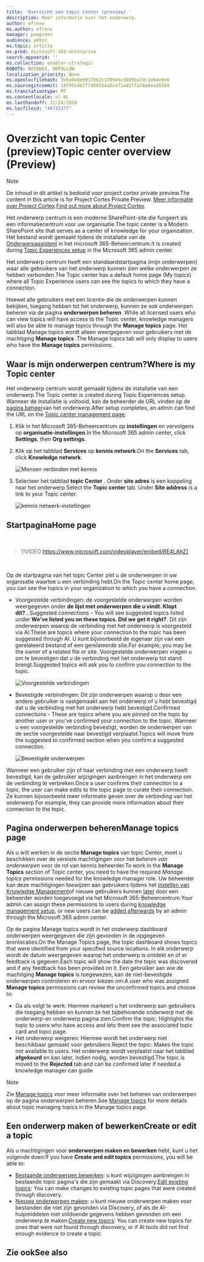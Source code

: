 ```yaml
---
title: 'Overzicht van topic Center (preview) '
description: Meer informatie over het onderwerp.
author: efrene
ms.author: efrene
manager: pamgreen
audience: admin
ms.topic: article
ms.prod: microsoft-365-enterprise
search.appverid: ''
ms.collection: enabler-strategic
ROBOTS: NOINDEX, NOFOLLOW
localization_priority: None
ms.openlocfilehash: 3e6a0e8e6917b62c1789ebcd689ba7dc1e64e9e0
ms.sourcegitcommit: 18f95c4b7f74881b4a6ce71ad2ffa78a6ead5584
ms.translationtype: MT
ms.contentlocale: nl-NL
ms.lasthandoff: 12/24/2020
ms.locfileid: "49731377"
---
```

# <a name="topic-center-overview-preview"></a><span data-ttu-id="7eb66-103">Overzicht van topic Center (preview)</span><span class="sxs-lookup"><span data-stu-id="7eb66-103">Topic center overview (Preview)</span></span>

> [!Note] 
> <span data-ttu-id="7eb66-104">De inhoud in dit artikel is bedoeld voor project cortex private preview.</span><span class="sxs-lookup"><span data-stu-id="7eb66-104">The content in this article is for Project Cortex Private Preview.</span></span> <span data-ttu-id="7eb66-105">[Meer informatie over Project Cortex](https://aka.ms/projectcortex).</span><span class="sxs-lookup"><span data-stu-id="7eb66-105">[Find out more about Project Cortex](https://aka.ms/projectcortex).</span></span>

<span data-ttu-id="7eb66-106">Het onderwerp centrum is een moderne SharePoint-site die fungeert als een informatiecentrum voor uw organisatie.</span><span class="sxs-lookup"><span data-stu-id="7eb66-106">The topic center is a Modern SharePoint site that serves as a center of knowledge for your organization.</span></span> <span data-ttu-id="7eb66-107">Het bestand wordt gemaakt tijdens de installatie van de [Onderwerpassistent](set-up-topic-experiences.md) in het microsoft 365-Beheercentrum.</span><span class="sxs-lookup"><span data-stu-id="7eb66-107">It is created during [Topic Experiences setup](set-up-topic-experiences.md) in the Microsoft 365 admin center.</span></span>

<span data-ttu-id="7eb66-108">Het onderwerp centrum heeft een standaardstartpagina (mijn onderwerpen) waar alle gebruikers van het onderwerp kunnen zien welke onderwerpen ze hebben verbonden.</span><span class="sxs-lookup"><span data-stu-id="7eb66-108">The Topic center has a default home page (My topics) where all Topic Experience users can see the topics to which they have a connection.</span></span> 

<span data-ttu-id="7eb66-109">Hoewel alle gebruikers met een licentie die de onderwerpen kunnen bekijken, toegang hebben tot het onderwerp, kunnen ze ook onderwerpen beheren via de pagina **onderwerpen beheren** .</span><span class="sxs-lookup"><span data-stu-id="7eb66-109">While all licensed users who can view topics will have access to the Topic center, knowledge managers will also be able to manage topics through the **Manage topics** page.</span></span> <span data-ttu-id="7eb66-110">Het tabblad Manage topics wordt alleen weergegeven voor gebruikers met de machtiging **Manage topics** .</span><span class="sxs-lookup"><span data-stu-id="7eb66-110">The Manage topics tab will only display to users who have the **Manage topics** permissions.</span></span> 

## <a name="where-is-my-topic-center"></a><span data-ttu-id="7eb66-111">Waar is mijn onderwerpen centrum?</span><span class="sxs-lookup"><span data-stu-id="7eb66-111">Where is my Topic center</span></span>

<span data-ttu-id="7eb66-112">Het onderwerp centrum wordt gemaakt tijdens de installatie van een onderwerp.</span><span class="sxs-lookup"><span data-stu-id="7eb66-112">The Topic center is created during Topic Experiences setup.</span></span> <span data-ttu-id="7eb66-113">Wanneer de installatie is voltooid, kan de beheerder de URL vinden op de [pagina beheer](https://docs.microsoft.com/microsoft-365/knowledge/topic-experiences-administration#to-access-topics-management-settings)van het onderwerp.</span><span class="sxs-lookup"><span data-stu-id="7eb66-113">After setup completes, an admin can find the URL on the [Topic center management page](https://docs.microsoft.com/microsoft-365/knowledge/topic-experiences-administration#to-access-topics-management-settings).</span></span>


1. <span data-ttu-id="7eb66-114">Klik in het Microsoft 365-Beheercentrum op **instellingen** en vervolgens op **organisatie-instellingen**.</span><span class="sxs-lookup"><span data-stu-id="7eb66-114">In the Microsoft 365 admin center, click **Settings**, then **Org settings**.</span></span>
2. <span data-ttu-id="7eb66-115">Klik op het tabblad **Services** op **kennis netwerk**.</span><span class="sxs-lookup"><span data-stu-id="7eb66-115">On the **Services** tab, click **Knowledge network**.</span></span>

    ![Mensen verbinden met kennis](../media/admin-org-knowledge-options-completed.png) </br>

3. <span data-ttu-id="7eb66-117">Selecteer het tabblad **topic Center** . Onder **site adres** is een koppeling naar het onderwerp.</span><span class="sxs-lookup"><span data-stu-id="7eb66-117">Select the **Topic center** tab. Under **Site address** is a link to your Topic center.</span></span>

    ![kennis netwerk-instellingen](../media/knowledge-network-settings-topic-center.png) </br>



## <a name="home-page"></a><span data-ttu-id="7eb66-119">Startpagina</span><span class="sxs-lookup"><span data-stu-id="7eb66-119">Home page</span></span>

</br>

> [!VIDEO https://www.microsoft.com/videoplayer/embed/RE4LAhZ]  

</br>


<span data-ttu-id="7eb66-120">Op de startpagina van het topic Center ziet u de onderwerpen in uw organisatie waartoe u een verbinding hebt.</span><span class="sxs-lookup"><span data-stu-id="7eb66-120">On the Topic center home page, you can see the topics in your organization to which you have a connection.</span></span>

- <span data-ttu-id="7eb66-121">Voorgestelde verbindingen: de voorgestelde onderwerpen worden weergegeven onder **de lijst met onderwerpen die u vindt. Klopt dit?**...</span><span class="sxs-lookup"><span data-stu-id="7eb66-121">Suggested connections - You will see suggested topics listed under **We've listed you on these topics. Did we get it right?**.</span></span> <span data-ttu-id="7eb66-122">Dit zijn onderwerpen waarop de verbinding met het onderwerp is voorgesteld via AI.</span><span class="sxs-lookup"><span data-stu-id="7eb66-122">These are topics where your connection to the topic has been suggested through AI.</span></span> <span data-ttu-id="7eb66-123">U kunt bijvoorbeeld de eigenaar zijn van een gerelateerd bestand of een gerelateerde site.</span><span class="sxs-lookup"><span data-stu-id="7eb66-123">For example, you may be the owner of a related file or site.</span></span> <span data-ttu-id="7eb66-124">Voorgestelde onderwerpen vragen u om te bevestigen dat u de verbinding met het onderwerp tot stand brengt.</span><span class="sxs-lookup"><span data-stu-id="7eb66-124">Suggested topics will ask you to confirm you connection to the topic.</span></span>

   ![Voorgestelde verbindingen](../media/knowledge-management/my-topics.png) </br>
 
- <span data-ttu-id="7eb66-126">Bevestigde verbindingen: Dit zijn onderwerpen waarop u door een andere gebruiker is vastgemaakt aan het onderwerp of u hebt bevestigd dat u de verbinding met het onderwerp hebt bevestigd.</span><span class="sxs-lookup"><span data-stu-id="7eb66-126">Confirmed connections - These are topics where you are pinned on the topic by another user or you've confirmed your connection to the topic.</span></span> <span data-ttu-id="7eb66-127">Wanneer u een voorgestelde verbinding bevestigt, worden de onderwerpen van de sectie voorgestelde naar bevestigd verplaatst.</span><span class="sxs-lookup"><span data-stu-id="7eb66-127">Topics will move from the suggested to confirmed section when you confirm a suggested connection.</span></span>
 
   ![Bevestigde onderwerpen](../media/knowledge-management/my-topics-confirmed.png) </br>

<span data-ttu-id="7eb66-129">Wanneer een gebruiker zijn of haar verbinding met een onderwerp heeft bevestigd, kan de gebruiker wijzigingen aanbrengen in het onderwerp om de verbinding te verbreken.</span><span class="sxs-lookup"><span data-stu-id="7eb66-129">Once a user confirms their connection to a topic, the user can make edits to the topic page to curate their connection.</span></span> <span data-ttu-id="7eb66-130">Ze kunnen bijvoorbeeld meer informatie geven over de verbinding van het onderwerp.</span><span class="sxs-lookup"><span data-stu-id="7eb66-130">For example, they can provide more information about their connection to the topic.</span></span>


## <a name="manage-topics-page"></a><span data-ttu-id="7eb66-131">Pagina onderwerpen beheren</span><span class="sxs-lookup"><span data-stu-id="7eb66-131">Manage topics page</span></span>

<span data-ttu-id="7eb66-132">Als u wilt werken in de sectie **Manage topics** van topic Center, moet u beschikken over de vereiste machtigingen voor het *beheren van onderwerpen* voor de rol van kennis beheerder.</span><span class="sxs-lookup"><span data-stu-id="7eb66-132">To work in the **Manage Topics** section of Topic center, you need to have the required *Manage topics* permissions needed for the knowledge manager role.</span></span> <span data-ttu-id="7eb66-133">Uw beheerder kan deze machtigingen toewijzen aan gebruikers tijdens het [instellen van Knowledge Management](set-up-topic-experiences.md)of nieuwe gebruikers kunnen [later](topic-experiences-knowledge-rules.md) door een beheerder worden toegevoegd via het Microsoft 365-Beheercentrum.</span><span class="sxs-lookup"><span data-stu-id="7eb66-133">Your admin can assign these permissions to users during [knowledge management setup](set-up-topic-experiences.md), or new users can be [added afterwards](topic-experiences-knowledge-rules.md) by an admin through the Microsoft 365 admin center.</span></span>

<span data-ttu-id="7eb66-134">Op de pagina Manage topics wordt in het onderwerp dashboard onderwerpen weergegeven die zijn gevonden in de opgegeven bronlocaties.</span><span class="sxs-lookup"><span data-stu-id="7eb66-134">On the Manage Topics page, the topic dashboard shows topics that were identified from your specified source locations.</span></span> <span data-ttu-id="7eb66-135">In elk onderwerp wordt de datum weergegeven waarop het onderwerp is ontdekt en of er feedback is gegeven.</span><span class="sxs-lookup"><span data-stu-id="7eb66-135">Each topic will show the date the topic was discovered and if any feedback has been provided on it.</span></span> <span data-ttu-id="7eb66-136">Een gebruiker aan wie de machtiging **Manage topics** is toegewezen, kan de niet-bevestigde onderwerpen controleren en ervoor kiezen om:</span><span class="sxs-lookup"><span data-stu-id="7eb66-136">A user who was assigned **Manage topics** permissions can review the unconfirmed topics and choose to:</span></span>
- <span data-ttu-id="7eb66-137">Ga als volgt te werk: Hiermee markeert u het onderwerp aan gebruikers die toegang hebben en kunnen ze het bijbehorende onderwerp met de onderwerp-en onderwerp pagina zien.</span><span class="sxs-lookup"><span data-stu-id="7eb66-137">Confirm the topic: Highlights the topic to users who have access and lets them see the associated topic card and topic page.</span></span>
- <span data-ttu-id="7eb66-138">Het onderwerp weigeren: Hiermee wordt het onderwerp niet beschikbaar gemaakt voor gebruikers.</span><span class="sxs-lookup"><span data-stu-id="7eb66-138">Reject the topic: Makes the topic not available to users.</span></span> <span data-ttu-id="7eb66-139">Het onderwerp wordt verplaatst naar het tabblad **afgekeurd** en kan later, indien nodig, worden bevestigd.</span><span class="sxs-lookup"><span data-stu-id="7eb66-139">The topic is moved to the **Rejected** tab and can be confirmed later if needed.a knowledge manager can guide</span></span> 

> [!Note] 
> <span data-ttu-id="7eb66-140">Zie [Manage topics](manage-topics.md) voor meer informatie over het beheren van onderwerpen op de pagina onderwerpen beheren.</span><span class="sxs-lookup"><span data-stu-id="7eb66-140">See [Manage topics](manage-topics.md) for more details about topic managing topics in the Manage topics page.</span></span>


## <a name="create-or-edit-a-topic"></a><span data-ttu-id="7eb66-141">Een onderwerp maken of bewerken</span><span class="sxs-lookup"><span data-stu-id="7eb66-141">Create or edit a topic</span></span>

<span data-ttu-id="7eb66-142">Als u machtigingen voor **onderwerpen maken en bewerken** hebt, kunt u het volgende doen:</span><span class="sxs-lookup"><span data-stu-id="7eb66-142">If you have **Create and edit topics** permissions, you will be able to:</span></span>

- <span data-ttu-id="7eb66-143">[Bestaande onderwerpen bewerken](edit-a-topic.md): u kunt wijzigingen aanbrengen in bestaande topic pagina's die zijn gemaakt via Discovery.</span><span class="sxs-lookup"><span data-stu-id="7eb66-143">[Edit existing topics](edit-a-topic.md): You can make changes to existing topic pages that were created through discovery.</span></span>
- <span data-ttu-id="7eb66-144">[Nieuwe onderwerpen maken](create-a-topic.md): u kunt nieuwe onderwerpen maken voor bestanden die niet zijn gevonden via Discovery, of als de AI-hulpmiddelen niet voldoende gegevens hebben gevonden om een onderwerp te maken.</span><span class="sxs-lookup"><span data-stu-id="7eb66-144">[Create new topics](create-a-topic.md): You can create new topics for ones that were not found through discovery, or if AI tools did not find enough evidence to create a topic.</span></span>






## <a name="see-also"></a><span data-ttu-id="7eb66-145">Zie ook</span><span class="sxs-lookup"><span data-stu-id="7eb66-145">See also</span></span>



  






